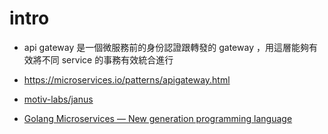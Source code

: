 # intro
- api gateway 是一個微服務前的身份認證跟轉發的 gateway ，用這層能夠有效將不同 service 的事務有效統合進行
- https://microservices.io/patterns/apigateway.html

- [motiv-labs/janus](https://github.com/motiv-labs/janus)

- [Golang Microservices — New generation programming language](https://medium.com/impelsys/golang-microservices-new-generation-programming-language-1e07cf84e62f)
